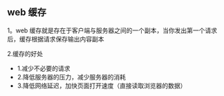 ## web 缓存

1。web 缓存就是存在于客户端与服务器之间的一个副本，当你发出第一个请求后，缓存根据请求保存输出内容副本

2.缓存的好处

* 1.减少不必要的请求
* 2.降低服务器的压力，减少服务器的消耗
* 3.降低网络延迟，加快页面打开速度（直接读取浏览器的数据）
